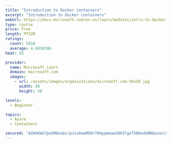 ```yaml
---
title: "Introduction to Docker containers"
excerpt: "Introduction to Docker containers"
webUrl: https://docs.microsoft.com/en-us/learn/modules/intro-to-docker-containers/
type: course
price: Free
length: PT32M
ratings:
  count: 5916
  average: 4.6810346
heat: 55

provider:
  name: Microsoft Learn
  domain: microsoft.com
  images:
    - url: /assets/images/organizations/microsoft.com-50x50.jpg
      width: 50
      height: 50

levels:
  - Beginner

topics:
  - Azure
  - Containers

secured: "AZmhKmG7pw5M8naGcrpJxv0awM5Hr7kHyqmeawS9K5lgxf5B0odUNRQuvarLSTxn3xZU5Z3WgVucmSeHuKx3T+3SYVrsicZqynHWfpD88pG8C0Qv+3s91emA5V92qxkF64Kf6M2129SE6ZlRwNB4k6OldNvG60VQgyEEuGLPnmgj3XLy2nl3DNr5N07gtjm8jst2nOMUbqayIECizB4Ot/s1JHoGNJsD/iEhIbbwnnmRi1ccsK23B62Sx0LcbOsEIdgLA38nUWyd6DaozRTKUqhgb4ovyB0FmKVZgqujZxAAvPNOyYjCfIx+2FFplybhBmD2CLqUsVSrO2InhZTD8JuNFKU4qFYHKftPzai1h5cioTp/WOsyqylo4Wre4E+t//DIECTKOnGayckUZlVqcxTtbpNxK2KD4gwygX8UXPo=;2vUHODMp/XpkxekEPGUybg=="
---
```



